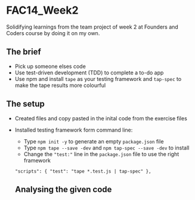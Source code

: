# FAC14_Week2

Solidifying learnings from the team project of week 2 at Founders and Coders course by doing it on my own.

## The brief
* Pick up someone elses code
* Use test-driven development (TDD) to complete a to-do app
* Use npm and install `tape` as your testing framework and `tap-spec` to make the tape results more colourful 

## The setup
* Created files and copy pasted in the inital code from the exercise files
* Installed testing framework form command line: 
  - Type `npm init -y` to generate an empty `package.json` file
  - Type `npm tape --save -dev`  and  `npm tap-spec --save -dev` to install
  - Change the `"test:"` line in the `package.json` file to use the right framework
  
  `
  "scripts": {
    "test": "tape *.test.js | tap-spec"
  },
  `
  ## Analysing the given code  
